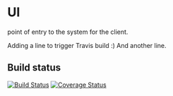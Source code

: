 UI
==

point of entry to the system for the client.

Adding a line to trigger Travis build :) And another line.

## Build status
[![Build Status](https://travis-ci.org/warsjawa-microservice-hackathon/UI.svg?branch=master)](https://travis-ci.org/warsjawa-microservice-hackathon/UI) [![Coverage Status](http://img.shields.io/coveralls/warsjawa-microservice-hackathon/UI/master.svg)](https://coveralls.io/r/warsjawa-microservice-hackathon/UI)
